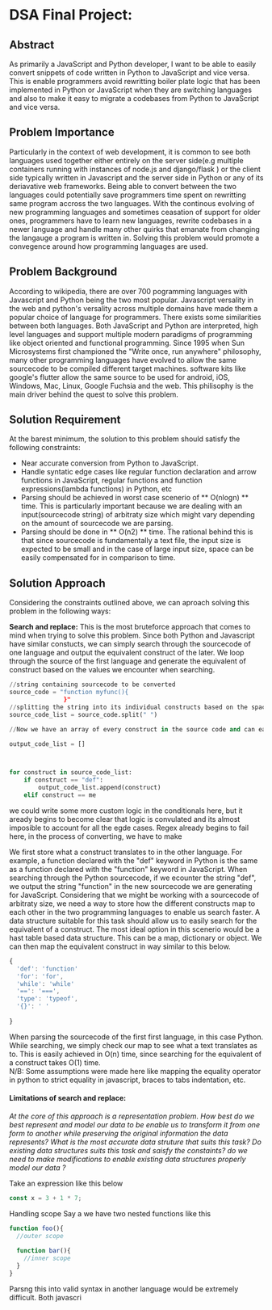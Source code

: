 # **DSA Final Project:** 

##                                               Abstract
As primarily a JavaScript and Python developer, I want to be able to easily convert snippets of code written in Python to JavaScript and vice versa. This is enable programmers avoid rewritting boiler plate logic that has been implemented in Python or JavaScript when they are switching languages and also to make it easy to migrate a codebases from Python to JavaScript and vice versa. 

##                                       Problem Importance
  Particularly in the context of web development, it is common to see both languages used together either entirely on the server side(e.g multiple containers running with instances of node.js and django/flask ) or the client side typically written in Javascript and the server side in Python or any of its deriavative web frameworks. Being able to convert between the two languages could potentially save programmers time spent on rewritting same program accross the two languages. With the continous evolving of new programming languages and sometimes ceasation of support for older ones, programmers have to learn new languages, rewrite codebases in a newer language and handle many other quirks that emanate from changing the langauge a program is written in. Solving this problem would promote a convegence around how programming languages are used.


##                                           Problem Background

According to wikipedia, there are over 700 pogramming languages with Javascript and Python being the two most popular. Javascript versality in the web and python's versality across multiple domains have made them a popular choice of language for programmers. There exists some similarities between both languages. Both JavaScript and Python are interpreted, high level languages and support multiple modern paradigms of programming like object oriented and functional programming. Since 1995 when Sun Microsystems first championed the "Write once, run anywhere" philosophy, many other programming languages have evolved to allow the same sourcecode to be compiled different target machines. software kits like google's flutter allow the same source to be used for android, iOS, Windows, Mac, Linux, Google Fuchsia and the web. This philisophy is the main driver behind the quest to solve this problem. 


##                                   Solution Requirement
At the barest minimum, the solution to this problem should satisfy the following constraints:
* Near accurate conversion from Python to JavaScript.
* Handle syntatic edge cases like regular function declaration and arrow functions in JavaScript, regular functions and function expressions(lambda functions) in Python, etc
* Parsing should be achieved in worst case scenerio of ** O(nlogn) ** time. This is  particularly important because we are dealing with an input(sourcecode string) of arbitraty size which might vary depending on the amount of sourcecode we are parsing. 
* Parsing should be done in ** O(n2) ** time. The rational behind this is that since sourcecode is fundamentally a text file, the input size is expected to be small and in the case of large input size, space can be easily compensated for in  comparison to time. 


##                                                   Solution Approach                      
Considering the constraints outlined above, we can aproach solving this problem in the following ways:


**Search and replace:** This is the most bruteforce approach that comes to mind when trying to solve this problem. Since both Python and Javascript have similar constucts, we can simply search through the sourcecode of one language and output the equivalent construct of the later. We loop through the source of the first language and generate the equivalent of construct based on the values we encounter when searching.  
```Python
//string containing sourcecode to be converted
source_code = "function myfunc(){
               }"
//splitting the string into its individual constructs based on the space delimiter
source_code_list = source_code.split(" ")

//Now we have an array of every construct in the source code and can easily

output_code_list = []



for construct in source_code_list:
    if construct == "def":
        output_code_list.append(construct)
    elif construct == me
```

we could write some more custom logic in the conditionals here, but it aready begins to become clear that logic is convulated and its almost imposible to account for all the egde cases. 
Regex already begins to fail here, in the process of converting, we have to make 


We first store what a construct translates to in the other language. For example, a function declared with the "def" keyword in Python is the same as a function declared with the "function" keyword in JavaScript. When searching through the Python sourcecode, if we ecounter the string "def", we output the string "function" in the new sourcecode we are generating for JavaScript. Considering that we might be working with a sourcecode of arbitraty size, we need a way to store how the different constructs map to each other in the two programming languages to enable us search faster. A data structure suitable for this task should allow us to easily search for the equivalent of a construct. The most ideal option in this scenerio would be a hast table based data structure. This can be a map, dictionary or object. We can then map the equivalent construct in way similar to this below.

```javascript
{
  'def': 'function'
  'for': 'for',
  'while': 'while'
  '==': '===',
  'type': 'typeof',
  '{}': ' '
  
}
```
When parsing the sourcecode of the first first language, in this case Python. While searching, we simply check our map to see what a text translates as to. This is easily achieved in O(n) time, since searching for the equivalent of a construct takes O(1) time.  
N/B: Some assumptions were made here like mapping the equality operator in python to strict equality in javascript, braces to  tabs indentation, etc. 

#### Limitations of search and replace: 



*At the core of this approach is a representation problem. How best do we best represent and model our data to be enable us to transform it from one form to another while preserving the original information the data represents? What is the most accurate data struture that suits this task? Do existing data structures suits this task and saisfy the constaints? do we need to make modifications to enable existing data structures properly model our data ?*









Take an expression like this below
```javascript
const x = 3 + 1 * 7;
```
Handling scope
Say a we have two nested functions like this

```javascript
function foo(){
  //outer scope
  
  function bar(){
    //inner scope
  }
}
```
Parsng this into valid syntax in another language would be extremely difficult. Both javascri

```
